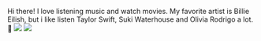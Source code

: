 Hi there! I love listening music and watch movies. My favorite artist is Billie Eilish, but i like listen Taylor Swift, Suki Waterhouse and Olivia Rodrigo a lot. 💐
![](https://media1.tenor.com/m/qoF5AMKQsggAAAAC/billie-blowing-kiss-billie-kiss.gif) ![](https://media1.tenor.com/m/4i4A01n71C0AAAAd/swifferpics-taylor-swift.gif) 
